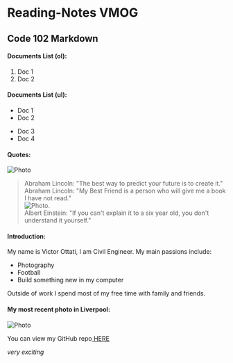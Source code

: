 # Reading-Notes VMOG
## Code 102 Markdown

#### Documents List (ol):
1. Doc 1
2. Doc 2

#### Documents List (ul):
* Doc 1
* Doc 2
- Doc 3
- Doc 4

#### Quotes:
![Photo](https://res.cloudinary.com/vmog/image/upload/v1675607701/authors/rvnzjs6cvuml2dmrpcpp.jpg)
> Abraham Lincoln: "The best way to predict your future is to create it."  
> Abraham Lincoln: "My Best Friend is a person who will give me a book I have not read."  
![Photo](https://res.cloudinary.com/vmog/image/upload/v1675611723/authors/akzd0xkngjlxfsczr8wl.jpg).  
> Albert Einstein: "If you can't explain it to a six year old, you don't understand it yourself."

#### Introduction:
My name is Victor Ottati, I am Civil Engineer.
My main passions include:
- Photography
- Football
- Build something new in my computer 

Outside of work I spend most of my free time with family and friends.

#### My most recent photo in Liverpool:
![Photo](https://res.cloudinary.com/vmog/image/upload/v1675703840/photos/cjmfib5jvtq3qo8x6vne.jpg)

You can view my GitHub repo[ HERE](https://github.com/VMO2020/Reading-notes/)

*very exciting* 
